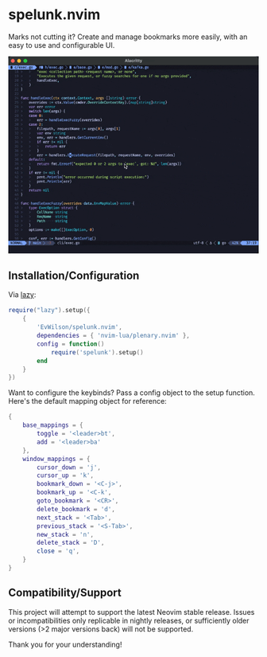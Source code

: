 # spelunk.nvim

Marks not cutting it? Create and manage bookmarks more easily, with an easy to use and configurable UI.

![Demo](assets/demo.gif)

## Installation/Configuration
Via [lazy](https://github.com/folke/lazy.nvim):
```lua
require("lazy").setup({
	{
		'EvWilson/spelunk.nvim',
		dependencies = { 'nvim-lua/plenary.nvim' },
		config = function()
			require('spelunk').setup()
		end
	}
})
```

Want to configure the keybinds? Pass a config object to the setup function.
Here's the default mapping object for reference:
```lua
{
	base_mappings = {
		toggle = '<leader>bt',
		add = '<leader>ba'
	},
	window_mappings = {
		cursor_down = 'j',
		cursor_up = 'k',
		bookmark_down = '<C-j>',
		bookmark_up = '<C-k',
		goto_bookmark = '<CR>',
		delete_bookmark = 'd',
		next_stack = '<Tab>',
		previous_stack = '<S-Tab>',
		new_stack = 'n',
		delete_stack = 'D',
		close = 'q',
	}
}
```

## Compatibility/Support

This project will attempt to support the latest Neovim stable release. Issues or incompatibilities only replicable
in nightly releases, or sufficiently older versions (>2 major versions back) will not be supported.

Thank you for your understanding!
